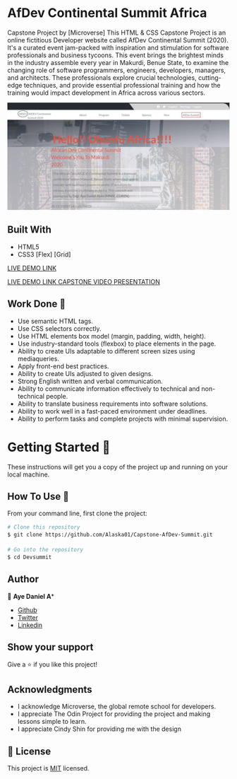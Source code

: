 # AfDev Continental Summit Africa
Capstone Project by [Microverse]
This HTML & CSS Capstone Project is an online fictitious Developer website called AfDev Continental Summit (2020). It's a curated event jam-packed with inspiration and stimulation for software professionals and business tycoons. This event brings the brightest minds in the industry assemble every year in Makurdi, Benue State, to examine the changing role of software programmers, engineers, developers, managers, and architects. These professionals explore crucial technologies, cutting-edge techniques, and provide essential professional training and how the training would impact development in Africa across various sectors.

![screenshot](./images/project-screenshot.JPG)
 
## Built With

- HTML5
- CSS3
      [Flex]
      [Grid]

[LIVE DEMO LINK](https://rawcdn.githack.com/Alaska01/Capstone-AfDev-Summit/29c9b0fe8bff4c9c2272b2eba82f493a8b32ef38/index.html)

[LIVE DEMO LINK CAPSTONE VIDEO PRESENTATION](https://www.loom.com/share/5e3259c7a7a34067addc2d629f70f25f)

## Work Done 🔧

- Use semantic HTML tags.
- Use CSS selectors correctly.
- Use HTML elements box model (margin, padding, width, height).
- Use industry-standard tools (flexbox) to place elements in the page.
- Ability to create UIs adaptable to different screen sizes using mediaqueries.
- Apply front-end best practices.
- Ability to create UIs adjusted to given designs.
- Strong English written and verbal communication.
- Ability to communicate information effectively to technical and non-technical people.
- Ability to translate business requirements into software solutions.
- Ability to work well in a fast-paced environment under deadlines.
- Ability to perform tasks and complete projects with minimal supervision.


# Getting Started 🚀

These instructions will get you a copy of the project up and running on your local machine.

## How To Use 🔧

From your command line, first clone the project:  

```bash
# Clone this repository
$ git clone https://github.com/Alaska01/Capstone-AfDev-Summit.git

# Go into the repository
$ cd Devsummit

```

## Author
👤 **Aye Daniel A***

- [Github](https://github.com/Alaska01)
- [Twitter](https://twitter.com/AyeAsoo)
- [Linkedin](https://www.linkedin.com/in/daniel-asoo-aye-178500140/)

## Show your support

Give a ⭐️ if you like this project!

## Acknowledgments

- I acknowledge Microverse, the global remote school for developers.
- I appreciate The Odin Project for providing the project and making lessons simple to learn.
- I appreciate Cindy Shin for providing me with the design

## 📝 License

This project is [MIT](lic.url) licensed.
